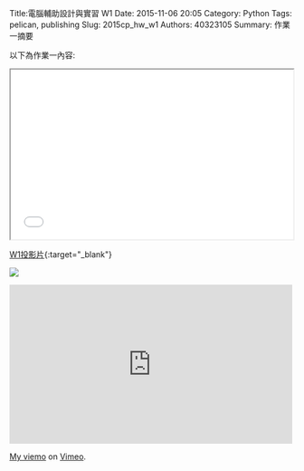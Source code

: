 Title:電腦輔助設計與實習  W1
Date: 2015-11-06 20:05
Category: Python
Tags: pelican, publishing
Slug: 2015cp_hw_w1
Authors: 40323105
Summary: 作業一摘要

以下為作業一內容:

<iframe src="40323105_cp_w1_p.html" width="500" height="300"></iframe>

[W1投影片](40323105_cp_w1_p.html){:target="_blank"}





<img src="https://copy.com/gIyNaEuDjshuzHsV"></img>



<iframe src="https://player.vimeo.com/video/144879247" width="500" height="281" frameborder="0" webkitallowfullscreen mozallowfullscreen allowfullscreen></iframe> <p><a href="https://vimeo.com/144879247">My  viemo</a> on <a href="https://vimeo.com/home/myvideos">Vimeo</a>.</p>
